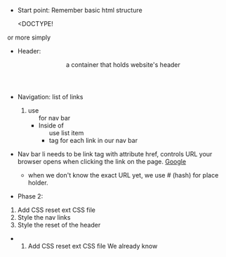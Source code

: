 - Start point: Remember basic html structure

  <DOCTYPE! <!DOCTYPE html>
<html>
<head>
  <meta charset="utf-8" />
  <meta http-equiv="X-UA-Compatible" content="IE=edge">
  <title>Page Title</title>
  <meta name="viewport" content="width=device-width, initial-scale=1">
  <link rel="stylesheet" type="text/css" media="screen" href="main.css" />
  <script src="main.js"></script>
</head>
<body>
  
</body>
</html>

or more simply

<!DOCTYPE html>
<head>
  <!-- meta info goes here -->
</head>
<body>
  <!-- Content goes here -->
</body>

- Header: <header> a container that holds website's header

- Navigation: list of links
  1) use <ul> for nav bar
  2) Inside of <ul> use list item <li> tag for each link in our nav bar

- Nav bar li needs to be link
  <a> tag with attribute href, controls URL your browser opens when clicking the link on the page.
  <a href="http://www.google.com">Google</a>
  - when we don't know the exact URL yet, we use # (hash) for place holder.  

- Phase 2: 
1) Add CSS reset ext CSS file
2) Style the nav links
3) Style the reset of the header

- 1) Add CSS reset ext CSS file
We already know <style> is one way to include CSS into HTML.  Next, CSS can be included via <link> tag which is external css file.

  * link tag must have 2 things:
    1) href - a URL where the CSS file lives
    2) rel - which should always be set to "stylesheet"
    ex) 
    <link href="http://dash.ga.co/normalize.css" rel="stylesheet">
    - good to always include normalize.css to all web project.

  - by default browser gives some padding to list bullets points which makes links off-center!  We may fix this by using padding property to set 10px of padding on all sides.  As a default, bullet points are part of 40 px padding only left for ul padding.  By giving 10px you move the bullet off the screen and center the ul element.
    ul {
      /* fixing the list nav links be centered */
      padding: 10px; 
    }

    <ul>
      <li><a href="#">About Me</a></li>
      <li><a href="#">Best Poems</a></li>
      <li><a href="#">Worst Poems</a></li>
    </ul>
- Make list to look horizontal
  li {
    display: inline;
  }
  display usu. two types: block or inline.
  * block: stretch whole width of the page
  * inline: <a> is by default display inline. element exist within the normal flow of the text they're contained within - no line breaks, no taking up the whole width of the page.

  * giving links some breathing room:
    li {
      display: inline;
      padding: 0px 10px 0 10px;
    }

- Header style
  header {
    text-align: center;
    background: url("http://dash.ga.co/assets/jeff-bg.png");
    background-size: cover;
  }

